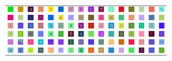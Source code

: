 <table>
<tr>
<td><img src="71.gif"></td>
<td><img src="2E.gif"></td>
<td><img src="64.gif"></td>
<td><img src="32.gif"></td>
<td><img src="78.gif"></td>
<td><img src="3A.gif"></td>
<td><img src="3F.gif"></td>
<td><img src="79.gif"></td>
<td><img src="42.gif"></td>
<td><img src="37.gif"></td>
<td><img src="49.gif"></td>
<td><img src="75.gif"></td>
<td><img src="50.gif"></td>
<td><img src="5B.gif"></td>
<td><img src="4C.gif"></td>
<td><img src="25.gif"></td>
</tr>
<tr>
<td><img src="60.gif"></td>
<td><img src="4E.gif"></td>
<td><img src="69.gif"></td>
<td><img src="41.gif"></td>
<td><img src="4B.gif"></td>
<td><img src="26.gif"></td>
<td><img src="7E.gif"></td>
<td><img src="2A.gif"></td>
<td><img src="21.gif"></td>
<td><img src="6D.gif"></td>
<td><img src="6F.gif"></td>
<td><img src="3C.gif"></td>
<td><img src="6B.gif"></td>
<td><img src="73.gif"></td>
<td><img src="31.gif"></td>
<td><img src="22.gif"></td>
</tr>
<tr>
<td><img src="29.gif"></td>
<td><img src="28.gif"></td>
<td><img src="33.gif"></td>
<td><img src="40.gif"></td>
<td><img src="67.gif"></td>
<td><img src="68.gif"></td>
<td><img src="36.gif"></td>
<td><img src="76.gif"></td>
<td><img src="72.gif"></td>
<td><img src="2F.gif"></td>
<td><img src="47.gif"></td>
<td><img src="55.gif"></td>
<td><img src="34.gif"></td>
<td><img src="65.gif"></td>
<td><img src="3D.gif"></td>
<td><img src="2D.gif"></td>
</tr>
<tr>
<td><img src="59.gif"></td>
<td><img src="46.gif"></td>
<td><img src="57.gif"></td>
<td><img src="2B.gif"></td>
<td><img src="39.gif"></td>
<td><img src="62.gif"></td>
<td><img src="53.gif"></td>
<td><img src="38.gif"></td>
<td><img src="7D.gif"></td>
<td><img src="4A.gif"></td>
<td><img src="74.gif"></td>
<td><img src="23.gif"></td>
<td><img src="66.gif"></td>
<td><img src="5E.gif"></td>
<td><img src="45.gif"></td>
<td><img src="6C.gif"></td>
</tr>
<tr>
<td><img src="58.gif"></td>
<td><img src="gr1.gif"></td>
<td><img src="7B.gif"></td>
<td><img src="61.gif"></td>
<td><img src="gr3.gif"></td>
<td><img src="70.gif"></td>
<td><img src="7C.gif"></td>
<td><img src="4F.gif"></td>
<td><img src="5F.gif"></td>
<td><img src="44.gif"></td>
<td><img src="27.gif"></td>
<td><img src="5D.gif"></td>
<td><img src="3B.gif"></td>
<td><img src="6E.gif"></td>
<td><img src="35.gif"></td>
<td><img src="4D.gif"></td>
</tr>
<tr>
<td><img src="77.gif"></td>
<td><img src="30.gif"></td>
<td><img src="3E.gif"></td>
<td><img src="56.gif"></td>
<td><img src="gr2.gif"></td>
<td><img src="52.gif"></td>
<td><img src="63.gif"></td>
<td><img src="24.gif"></td>
<td><img src="6A.gif"></td>
<td><img src="43.gif"></td>
<td><img src="51.gif"></td>
<td><img src="5A.gif"></td>
<td><img src="7A.gif"></td>
<td><img src="54.gif"></td>
<td><img src="2C.gif"></td>
<td><img src="48.gif"></td>
</tr>
</table>
